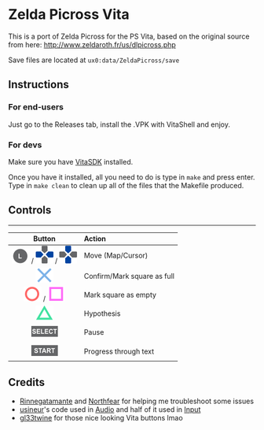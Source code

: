 # Zelda Picross Vita

This is a port of Zelda Picross for the PS Vita, based on the original source from here: http://www.zeldaroth.fr/us/dlpicross.php

Save files are located at ``ux0:data/ZeldaPicross/save``

## Instructions

### For end-users
Just go to the Releases tab, install the .VPK with VitaShell and enjoy.

### For devs
Make sure you have [VitaSDK](https://vitasdk.org/) installed.

Once you have it installed, all you need to do is type in ``make`` and press enter.
Type in ``make clean`` to clean up all of the files that the Makefile produced.

## Controls
-----------------

|             Button             | Action                       |
|:------------------------------:|:--------------               |
| ![joysl] / ![dpadh] / ![dpadv] | Move (Map/Cursor)            |
|            ![cross]            | Confirm/Mark square as full  |
|      ![circl] / ![squar]       | Mark square as empty         |
|            ![trian]            | Hypothesis                   |
|            ![selec]            | Pause                        |
|            ![start]            | Progress through text        |

## Credits
- [Rinnegatamante](https://github.com/Rinnegatamante/) and [Northfear](https://github.com/Northfear/) for helping me troubleshoot some issues
- [usineur](https://github.com/usineur)'s code used in [Audio](https://github.com/hatoving/zeldapicross_vita/blob/main/src/Audio.cpp) and half of it used in [Input](https://github.com/hatoving/zeldapicross_vita/blob/main/src/Keyboard.cpp)
- [gl33twine](https://github.com/v-atamanenko) for those nice looking Vita buttons lmao

[cross]: https://raw.githubusercontent.com/v-atamanenko/sdl2sand/master/img/cross.svg "Cross"
[circl]: https://raw.githubusercontent.com/v-atamanenko/sdl2sand/master/img/circle.svg "Circle"
[squar]: https://raw.githubusercontent.com/v-atamanenko/sdl2sand/master/img/square.svg "Square"
[trian]: https://raw.githubusercontent.com/v-atamanenko/sdl2sand/master/img/triangle.svg "Triangle"
[joysl]: https://raw.githubusercontent.com/v-atamanenko/sdl2sand/master/img/joystick-left.svg "Left Joystick"
[dpadh]: https://raw.githubusercontent.com/v-atamanenko/sdl2sand/master/img/dpad-left-right.svg "D-Pad Left/Right"
[dpadv]: https://raw.githubusercontent.com/v-atamanenko/sdl2sand/master/img/dpad-top-down.svg "D-Pad Up/Down"
[selec]: https://raw.githubusercontent.com/v-atamanenko/sdl2sand/master/img/dpad-select.svg "Select"
[start]: https://raw.githubusercontent.com/v-atamanenko/sdl2sand/master/img/dpad-start.svg "Start"
[trigl]: https://raw.githubusercontent.com/v-atamanenko/sdl2sand/master/img/trigger-left.svg "Left Trigger"
[trigr]: https://raw.githubusercontent.com/v-atamanenko/sdl2sand/master/img/trigger-right.svg "Right Trigger"
